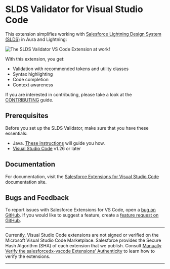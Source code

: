 
# SLDS Validator for Visual Studio Code

This extension simplifies working with [Salesforce Lightning Design System (SLDS)](https://www.lightningdesignsystem.com/) in Aura and Lightning:

![The SLDS Validator VS Code Extension at work!](https://media.giphy.com/media/RkbvNrnAsU3GkImW2r/source.gif)

With this extension, you get:

 - Validation with recommended tokens and utility classes
 - Syntax highlighting
 - Code completion
 - Context awareness

If you are interested in contributing, please take a look at the [CONTRIBUTING](https://github.com/forcedotcom/salesforcedx-vscode-slds/blob/master/CONTRIBUTING.md) guide.

## Prerequisites
Before you set up the SLDS Validator, make sure that you have these essentials:
 - Java. [These instructions](https://developer.salesforce.com/tools/vscode/en/getting-started/java-setup) will guide you how.
 - [Visual Studio Code](https://code.visualstudio.com/download) v1.26 or later

## Documentation

For documentation, visit the [Salesforce Extensions for Visual Studio Code](https://forcedotcom.github.io/salesforcedx-vscode) documentation site.

## Bugs and Feedback

To report issues with Salesforce Extensions for VS Code, open a [bug on GitHub](https://github.com/forcedotcom/salesforcedx-vscode/issues/new?template=Bug_report.md). If you would like to suggest a feature, create a [feature request on GitHub](https://github.com/forcedotcom/salesforcedx-vscode/issues/new?template=Feature_request.md).

---

Currently, Visual Studio Code extensions are not signed or verified on the Microsoft Visual Studio Code Marketplace. Salesforce provides the Secure Hash Algorithm (SHA) of each extension that we publish. Consult [Manually Verify the salesforcedx-vscode Extensions’ Authenticity](https://developer.salesforce.com/media/vscode/SHA256.md) to learn how to verify the extensions.

---
